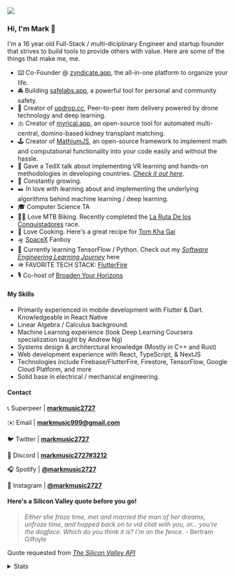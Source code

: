 <img src="https://i.ibb.co/7Xj0SMT/Git-Hub-Header.png" />

### Hi, I'm Mark 👋

I'm a 16 year old Full-Stack / multi-diciplinary Engineer and startup founder that strives to build tools to provide others with value. Here are some of the things that make me, me.

- ⌨️   Co-Founder @ [zyndicate.app](https://www.zyndicate.app/), the all-in-one platform to organize your life.
- 🚔  Building [safelabs.app](https://www.safelabs.app), a powerful tool for personal and community safety.
- 🚁  Creator of [updrop.cc](https://updrop.cc), Peer-to-peer item delivery powered by drone technology and deep learning.
- 🫁 Creator of [myrical.app](https://github.com/myrical-app/), an open-source tool for automated multi-central, domino-based kidney transplant matching.
- 🕹  Creator of [MathiumJS](http://mathiumjs.surge.sh/docs/), an open-source framework to implement math and computational functionality into your code easily and without the hassle.
- 🏫 Gave a TedX talk about implementing VR learning and hands-on methodologies in developing countries. [_Check it out here_](https://www.youtube.com/watch?v=pBYWSSj9-vc).
- 🌳 Constantly growing.
- ✒️ In love with learning about and implementing the underlying algorithms behind machine learning / deep learning.
- 🎓 Computer Science TA
- 🚵‍♂️  Love MTB Biking. Recently completed the [La Ruta De los Conquistadores](https://www.larutadelosconquistadores.com/home) race.
- 🌮  Love Cooking. Here's a great recipe for [Tom Kha Gai](https://40aprons.com/tom-kha-soup-whole30/)
- 🛸  [SpaceX](https://www.spacex.com/) Fanboy
- 🌱  Currently learning TensorFlow / Python. Check out my [_Software Engineering Learning Journey_](https://github.com/markmusic2727/learning) here
- 🪖  FAVORITE TECH STACK: [FlutterFire](https://firebase.flutter.dev/)
- 🎙  Co-host of [Broaden Your Horizons](https://podcasts.apple.com/us/podcast/broaden-your-horizons/id1506491023)

[//]: # (note that this is placeholder data while the infrastructure for changing it is built)

#### My Skills

- Primarily experienced in mobile development with Flutter & Dart. Knowledgeable in React Native 
- Linear Algebra / Calculus background.
- Machine Learning experience (took Deep Learning Coursera specialization taught by Andrew Ng)
- Systems design & architerctural knowledge (Mostly in C++ and Rust)
- Web development experience with React, TypeScript, & NextJS
- Technologies include Firebase/FlutterFire, Firestore, TensorFlow, Google Cloud Platform, and more
- Solid base in electrical / mechanical engineering. 

#### Contact

📞 Superpeer | __[markmusic2727](https://superpeer.com/markmusic2727)__

✉️ Email | __[markmusic999@gmail.com](mailto:markmusic999@gmail.com)__

🐦 Twitter | __[markmusic2727](https://twitter.com/MarkMusic2727)__

💬 Discord | __[markmusic2727#3212]()__

🎧 Spotify | __[@markmusic2727](https://open.spotify.com/user/wxz5d0in64yl12jqba74n4n39?si=R1Ad2ur1Tuq7zBG4MjUr9A)__

📸 Instagram | __[@markmusic2727](https://www.instagram.com/markmusic2727/)__

#### Here's a Silicon Valley quote before you go!

>_Either she froze time, met and married the man of her dreams, unfroze time, and hopped back on to vid chat with you, or... you're the dogface. Which do you think it is? I'm on the fence._ - Bertram Gilfoyle

Quote requested from _[The Silicon Valley API](https://github.com/markmusic2727/silicon-valley_api)_ 

[//]: # (note that this is placeholder data while the infrastructure for changing it is built) 

<details>
<summary>Stats</summary>                                                                                                                                                                                                                                                             
<br /> 
<br /> 
  
Profile Views Since January 4th
  
![Profile Views Since January 4th](https://komarev.com/ghpvc/?username=markmusic2727d&style=flat-square)

![Mark's Github Stats](https://github-readme-stats.vercel.app/api?username=markmusic2727&count_private=true&show_icons=true&theme=algolia)

[![wakatime stats](https://github-readme-stats.vercel.app/api/wakatime?username=markmusic2727)](https://github.com/anuraghazra/github-readme-stats)
</details>

<br />
<br />
<br />
